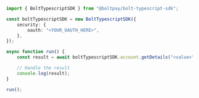 <!-- Start SDK Example Usage [usage] -->
```typescript
import { BoltTypescriptSDK } from "@boltpay/bolt-typescript-sdk";

const boltTypescriptSDK = new BoltTypescriptSDK({
    security: {
        oauth: "<YOUR_OAUTH_HERE>",
    },
});

async function run() {
    const result = await boltTypescriptSDK.account.getDetails("<value>");

    // Handle the result
    console.log(result);
}

run();

```
<!-- End SDK Example Usage [usage] -->